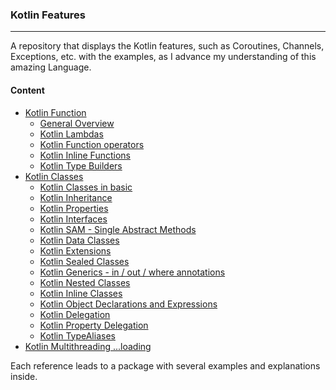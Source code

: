 
### Kotlin Features

----
A repository that displays the Kotlin features, such as
Coroutines, Channels, Exceptions, etc. with the examples, 
as I advance my understanding of this amazing Language.

#### Content
- [Kotlin Function](https://github.com/baggio1103/kotlin-features/tree/main/kotlin-jetbrains-tutorial/src/functions)
  - [General Overview](https://github.com/baggio1103/kotlin-features/blob/main/kotlin-jetbrains-tutorial/src/functions/GeneralFunctions.kt)
  - [Kotlin Lambdas](https://github.com/baggio1103/kotlin-features/tree/main/kotlin-jetbrains-tutorial/src/functions/lamda)
  - [Kotlin Function operators](https://github.com/baggio1103/kotlin-features/tree/main/kotlin-jetbrains-tutorial/src/functions/operators)
  - [Kotlin Inline Functions](https://github.com/baggio1103/kotlin-features/tree/main/kotlin-jetbrains-tutorial/src/functions/inline)
  - [Kotlin Type Builders](https://github.com/baggio1103/kotlin-features/tree/main/kotlin-jetbrains-tutorial/src/functions/builder)
- [Kotlin Classes](https://github.com/baggio1103/kotlin-features/tree/main/kotlin-jetbrains-tutorial/src/classes)
  - [Kotlin Classes in basic](https://github.com/baggio1103/kotlin-features/tree/main/kotlin-jetbrains-tutorial/src/classes/basics)
  - [Kotlin Inheritance](https://github.com/baggio1103/kotlin-features/tree/main/kotlin-jetbrains-tutorial/src/classes/inheritance)
  - [Kotlin Properties](https://github.com/baggio1103/kotlin-features/tree/main/kotlin-jetbrains-tutorial/src/classes/properties)
  - [Kotlin Interfaces](https://github.com/baggio1103/kotlin-features/tree/main/kotlin-jetbrains-tutorial/src/classes/inheritance)
  - [Kotlin SAM - Single Abstract Methods](https://github.com/baggio1103/kotlin-features/blob/main/kotlin-jetbrains-tutorial/src/classes/sam/SAM.kt)
  - [Kotlin Data Classes](https://github.com/baggio1103/kotlin-features/tree/main/kotlin-jetbrains-tutorial/src/classes/data)
  - [Kotlin Extensions](https://github.com/baggio1103/kotlin-features/tree/main/kotlin-jetbrains-tutorial/src/classes/extension)
  - [Kotlin Sealed Classes](https://github.com/baggio1103/kotlin-features/blob/main/kotlin-jetbrains-tutorial/src/classes/sealed/Error.kt)
  - [Kotlin Generics - in / out / where annotations]()
  - [Kotlin Nested Classes](https://github.com/baggio1103/kotlin-features/tree/main/kotlin-jetbrains-tutorial/src/classes/nested)
  - [Kotlin Inline Classes](https://github.com/baggio1103/kotlin-features/tree/main/kotlin-jetbrains-tutorial/src/classes/inlines)
  - [Kotlin Object Declarations and Expressions]()
  - [Kotlin Delegation](https://github.com/baggio1103/kotlin-features/tree/main/kotlin-jetbrains-tutorial/src/classes/delegation)
  - [Kotlin Property Delegation]()
  - [Kotlin TypeAliases](https://github.com/baggio1103/kotlin-features/tree/main/kotlin-jetbrains-tutorial/src/classes/typealias)
- [Kotlin Multithreading ...loading]() 

Each reference leads to a package with several
examples and explanations inside.

